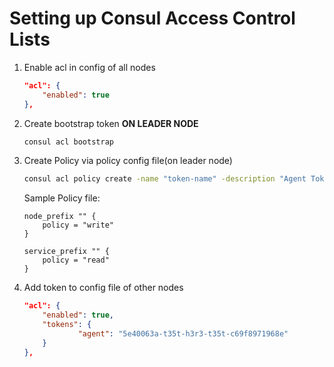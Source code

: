 # Setting up Consul Access Control Lists
1. Enable acl in config of all nodes
    ```JSON
    "acl": {
        "enabled": true
    },
    ```
2. Create bootstrap token __ON LEADER NODE__
    ```Bash
    consul acl bootstrap
    ```
3. Create Policy via policy config file(on leader node)
    ```Bash
    consul acl policy create -name "token-name" -description "Agent Token Policy" -rules @path_to_policy_file.hcl
    ```
    Sample Policy file:
    ```hcl
    node_prefix "" {
        policy = "write"
    }

    service_prefix "" {
        policy = "read"
    }
    ```
4. Add token to config file of other nodes
    ```JSON
    "acl": {
        "enabled": true,
        "tokens": {
                "agent": "5e40063a-t35t-h3r3-t35t-c69f8971968e"
        }
    },
    ```
